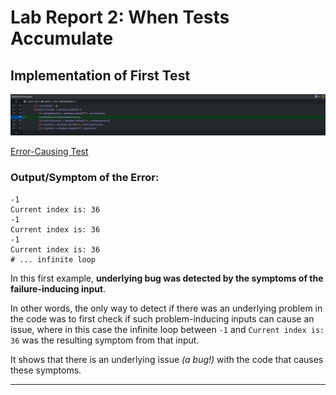 # Lab Report 2: When Tests Accumulate

## **Implementation of First Test**
![Example 1](Infinity.jpg)

[Error-Causing Test](https://github.com/KXVlNY/markdown-parse/commit/491fedb66d3d9288a52c1fb68ce2626ebdc6445e)

### **Output/Symptom of the Error:**
```
-1
Current index is: 36
-1
Current index is: 36
-1
Current index is: 36
# ... infinite loop

```

In this first example, **underlying bug was detected by the symptoms of the failure-inducing input**. 

In other words, the only way to detect if there was an underlying problem in the code was to first check if such problem-inducing inputs can cause an issue, where in this case the infinite loop between `-1` and `Current index is: 36` was the resulting symptom from that input. 

It shows that there is an underlying issue *(a bug!)* with the code that causes these symptoms.
***

